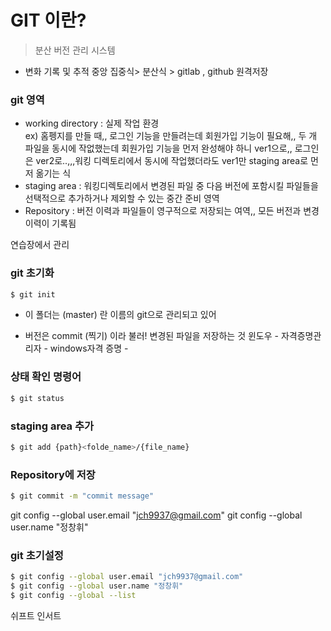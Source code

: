 # GIT 이란?   
> 분산 버전 관리 시스템
- 변화 기록 및 추적
중앙 집중식> 
분산식 > 
gitlab , github 원격저장
### git 영역 
- working directory : 실제 작업 환경  
ex) 홈펭지를 만들 때,, 로그인 기능을 만들려는데 회원가입 기능이 필요해,, 두 개 파일을 동시에 작없했는데 회원가입 기능을 먼저 완성해야 하니 ver1으로,, 로그인은 ver2로..,,,워킹 디렉토리에서 동시에 작업했더라도 ver1만 staging area로 먼저 옮기는 식
- staging area : 워킹디렉토리에서 변경된 파일 중 다음 버전에 포함시킬 파일들을 선택적으로 추가하거나 제외할 수 있는 중간 준비 영역
- Repository : 버전 이력과 파일들이 영구적으로 저장되는 여역,, 모든 버전과 변경 이력이 기록됨

연습장에서 관리
### git 초기화
```bash
$ git init
```  
- 이 폴더는 (master) 란 이름의 git으로 관리되고 있어

- 버전은 commit (찍기) 이라 불러! 변경된 파일을 저장하는 것
윈도우 - 자격증명관리자 - windows자격 증명 -


### 상태 확인 명령어
```bash
$ git status
```

### staging area 추가
```bash
$ git add {path}<folde_name>/{file_name}
```
### Repository에 저장
```bash
$ git commit -m "commit message"
```
git config --global user.email "jch9937@gmail.com"
git config --global user.name "정창휘"

### git 초기설정
```bash
$ git config --global user.email "jch9937@gmail.com"
$ git config --global user.name "정창휘"
$ git config --global --list
```
쉬프트 인서트
